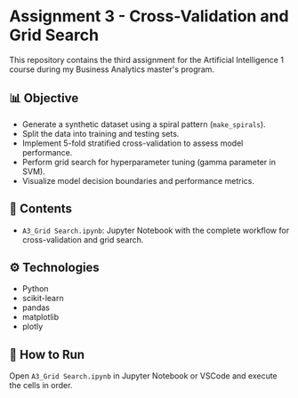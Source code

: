 # Assignment 3 - Cross-Validation and Grid Search

This repository contains the third assignment for the Artificial Intelligence 1 course during my Business Analytics master's program.

## 📊 Objective

- Generate a synthetic dataset using a spiral pattern (`make_spirals`).
- Split the data into training and testing sets.
- Implement 5-fold stratified cross-validation to assess model performance.
- Perform grid search for hyperparameter tuning (gamma parameter in SVM).
- Visualize model decision boundaries and performance metrics.

## 📁 Contents

- `A3_Grid Search.ipynb`: Jupyter Notebook with the complete workflow for cross-validation and grid search.

## ⚙️ Technologies

- Python
- scikit-learn
- pandas
- matplotlib
- plotly

## 🚀 How to Run

Open `A3_Grid Search.ipynb` in Jupyter Notebook or VSCode and execute the cells in order.
